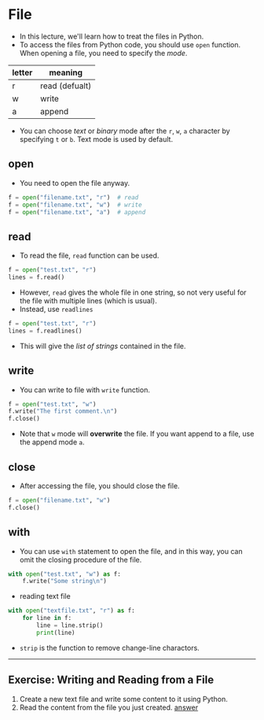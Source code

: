 # File
* In this lecture, we'll learn how to treat the files in Python.
* To access the files from Python code, you should use `open` function. When opening a file, you need to specify the *mode*.

| letter | meaning             |
| ------ | ------------------- |
| r      | read (defualt)      |
| w      | write               |
| a      | append              |

* You can choose *text* or *binary* mode after the `r`, `w`, `a` character by specifying `t` or `b`. Text mode is used by default.

## open
* You need to open the file anyway.
```python
f = open("filename.txt", "r")  # read
f = open("filename.txt", "w")  # write
f = open("filename.txt", "a")  # append
```

## read
* To read the file, `read` function can be used.
```python
f = open("test.txt", "r")
lines = f.read()
```
* However, `read` gives the whole file in one string, so not very useful for the file with multiple lines (which is usual).
* Instead, use `readlines`
```python
f = open("test.txt", "r")
lines = f.readlines()
```
* This will give the *list of strings* contained in the file.

## write
* You can write to file with `write` function.
```python
f = open("test.txt", "w")
f.write("The first comment.\n")
f.close()
```
* Note that `w` mode will **overwrite** the file. If you want append to a file, use the append mode `a`.

## close
* After accessing the file, you should close the file.
```python
f = open("filename.txt", "w")
f.close()
```

## with
* You can use `with` statement to open the file, and in this way, you can omit the closing procedure of the file.
```python
with open("test.txt", "w") as f:
    f.write("Some string\n")
```
* reading text file
```python
with open("textfile.txt", "r") as f:
    for line in f:
        line = line.strip()
        print(line)
```
* `strip` is the function to remove change-line charactors.

---

## Exercise: Writing and Reading from a File

1. Create a new text file and write some content to it using Python.
2. Read the content from the file you just created.
<a href="./answer.md#file">answer</a>
